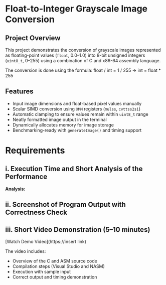 # Float-to-Integer Grayscale Image Conversion

## Project Overview

This project demonstrates the conversion of grayscale images represented as floating-point values (`float`, 0.0–1.0) into 8-bit unsigned integers (`uint8_t`, 0–255) using a combination of C and x86-64 assembly language.

The conversion is done using the formula: float / int = 1 / 255 → int = float * 255

## Features

- Input image dimensions and float-based pixel values manually
- Scalar SIMD conversion using `XMM` registers (`mulss`, `cvttss2si`)
- Automatic clamping to ensure values remain within `uint8_t` range
- Neatly formatted image output in the terminal
- Dynamically allocates memory for image storage
- Benchmarking-ready with `generateImage()` and timing support

# Requirements

## i. Execution Time and Short Analysis of the Performance

**Analysis:**

## ii. Screenshot of Program Output with Correctness Check

## iii. Short Video Demonstration (5–10 minutes)

[Watch Demo Video](https://insert link)

The video includes:
- Overview of the C and ASM source code
- Compilation steps (Visual Studio and NASM)
- Execution with sample input
- Correct output and timing demonstration

